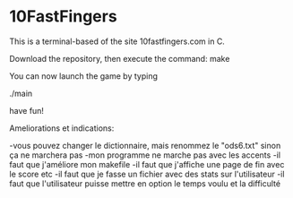 # 10FastFingers

This is a terminal-based of the site 10fastfingers.com in C.

Download the repository, then execute the command: 
make 

You can now launch the game by typing

./main

have fun!


Ameliorations et indications:

-vous pouvez changer le dictionnaire, mais renommez le "ods6.txt"  sinon ça ne marchera pas
-mon programme ne marche pas avec les accents
-il faut que j'améliore mon makefile
-il faut que j'affiche une page de fin avec le score etc
-il faut que je fasse un fichier avec des stats sur l'utilisateur
-il faut que l'utilisateur puisse mettre en option le temps voulu et la difficulté
